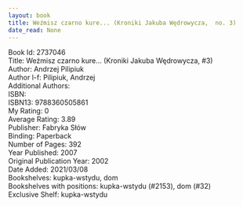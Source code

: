 ```yaml
---
layout: book
title: Weźmisz czarno kure... (Kroniki Jakuba Wędrowycza,  no. 3)
date_read: None
---
```


Book Id: 2737046<br />
Title: Weźmisz czarno kure... (Kroniki Jakuba Wędrowycza, #3)<br />
Author: Andrzej Pilipiuk<br />
Author l-f: Pilipiuk, Andrzej<br />
Additional Authors: <br />
ISBN: <br />
ISBN13: 9788360505861<br />
My Rating: 0<br />
Average Rating: 3.89<br />
Publisher: Fabryka Słów<br />
Binding: Paperback<br />
Number of Pages: 392<br />
Year Published: 2007<br />
Original Publication Year: 2002<br />
Date Added: 2021/03/08<br />
Bookshelves: kupka-wstydu, dom<br />
Bookshelves with positions: kupka-wstydu (#2153), dom (#32)<br />
Exclusive Shelf: kupka-wstydu<br />

